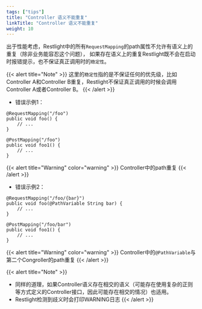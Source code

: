 ```yaml
---
tags: ["tips"]
title: "Controller 语义不能重复"
linkTitle: "Controller 语义不能重复"
weight: 10
---
```


出于性能考虑，Restlight中的所有`RequestMapping`的path属性不允许有语义上的重复（除非业务能容忍这个问题）， 如果存在语义上的重复Restlight既不会在启动时报错提示，也不保证真正调用时的`稳定性`。

{{< alert title="Note" >}}
这里的`稳定性`指的是不保证任何的优先级，比如Controller A和Controller B重复，Restlight不保证真正调用的时候会调用Controller A或者Controller B。
{{< /alert >}}

- 错误示例1：

```
@RequestMapping("/foo")
public void foo() {
    // ...
}

@PostMapping("/foo")
public void foo1() {
    // ...
}
```

{{< alert title="Warning" color="warning" >}}
Controller中的path重复
{{< /alert >}}


- 错误示例2：

```
@RequestMapping("/foo/{bar}")
public void foo(@PathVariable String bar) {
    // ...
}

@PostMapping("/foo/bar")
public void foo1() {
    // ...
}
```

{{< alert title="Warning" color="warning" >}}
Controller中的`@PathVariable`与第二个Congroller的path重复
{{< /alert >}}

{{< alert title="Note" >}}
- 同样的道理，如果Controller语义存在相交的语义（可能存在使用复杂的正则等方式定义的Controller接口，因此可能存在相交的情况）也适用。
- Restlight检测到歧义时会打印WARNING日志
{{< /alert >}}
